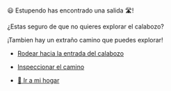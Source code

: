 😃 Estupendo has encontrado una salida 🛣!

¿Estas seguro de que no quieres explorar el calabozo?

¡Tambien hay un extraño camino que puedes explorar!

- [Rodear hacia la entrada del calabozo](../begin-journey.md)

- [Inspeccionar el camino](../9/0.md)

- [🏡 Ir a mi hogar](1-1A.md)
